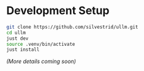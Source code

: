 # Development Setup

```bash
git clone https://github.com/silvestrid/ullm.git
cd ullm
just dev
source .venv/bin/activate
just install
```

*(More details coming soon)*
